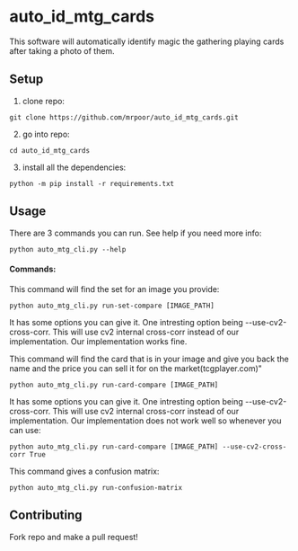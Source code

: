 # auto_id_mtg_cards
This software will automatically identify magic the gathering playing cards after taking a photo of them.

## Setup
1) clone repo:
```
git clone https://github.com/mrpoor/auto_id_mtg_cards.git
```
2) go into repo:
```
cd auto_id_mtg_cards
```
3) install all the dependencies:
```
python -m pip install -r requirements.txt
```

## Usage
There are 3 commands you can run. See help if you need more info:
```
python auto_mtg_cli.py --help
```
#### Commands:
This command will find the set for an image you provide:
```
python auto_mtg_cli.py run-set-compare [IMAGE_PATH]
```
It has some options you can give it. One intresting option being --use-cv2-cross-corr. 
This will use cv2 internal cross-corr instead of our implementation. Our implementation 
works fine.

This command will find the card that is in your image and give you back the name and
the price you can sell it for on the market(tcgplayer.com)"
```
python auto_mtg_cli.py run-card-compare [IMAGE_PATH]
```
It has some options you can give it. One intresting option being --use-cv2-cross-corr. 
This will use cv2 internal cross-corr instead of our implementation. Our implementation 
does not work well so whenever you can use:
```
python auto_mtg_cli.py run-card-compare [IMAGE_PATH] --use-cv2-cross-corr True
```

This command gives a confusion matrix:
```
python auto_mtg_cli.py run-confusion-matrix
```


## Contributing
Fork repo and make a pull request!
